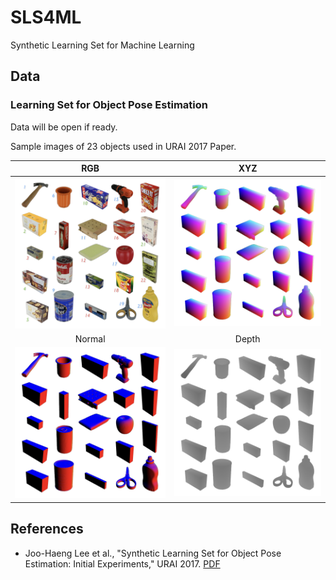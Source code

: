 # SLS4ML
Synthetic Learning Set for Machine Learning

## Data
### Learning Set for Object Pose Estimation
Data will be open if ready.

Sample images of 23 objects used in URAI 2017 Paper.

RGB |XYZ 
:----:|:----:
![alt text][URAI17 RGB] | ![alt text][URAI17 XYZ]
Normal |Depth 
![alt text][URAI17 Normal] | ![alt text][URAI17 Depth] 

## References
- Joo-Haeng Lee et al., "Synthetic Learning Set for Object Pose Estimation: Initial Experiments," URAI 2017. [PDF](https://github.com/joohaeng/SLS4ML/blob/master/URAI2017%20ModMan.SLS%20Revision.pdf)

[URAI17 RGB]: fig/URAI2017/23-RGB-2.png "RGB images"
[URAI17 XYZ]: fig/URAI2017/23-XYZ.png "XYZ images"
[URAI17 Normal]: fig/URAI2017/23-Normal.png "Normal images"
[URAI17 Depth]: fig/URAI2017/23-Depth.png "Depth images"
